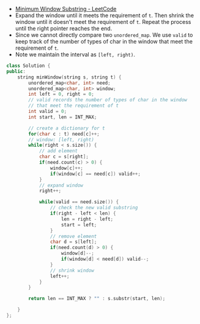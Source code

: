 - [Minimum Window Substring - LeetCode](https://leetcode.com/problems/minimum-window-substring/description/)
- Expand the window until it meets the requirement of `t`. Then shrink the window until it doesn't meet the requirement of `t`. Repeat the process until the right pointer reaches the end. 
- Since we cannot directly compare two `unordered_map`. We use `valid` to keep track of the number of types of char in the window that meet the requirement of `t`. 
- Note we maintain the interval as `[left, right)`.

```cpp
class Solution {
public:
    string minWindow(string s, string t) {
        unordered_map<char, int> need;
        unordered_map<char, int> window;
        int left = 0, right = 0;
        // valid records the number of types of char in the window
        // that meet the requirement of t
        int valid = 0;
        int start, len = INT_MAX;

        // create a dictionary for t
        for(char c : t) need[c]++;
        // window: [left, right)
        while(right < s.size()) {
            // add element
            char c = s[right];
            if(need.count(c) > 0) {
                window[c]++;
                if(window[c] == need[c]) valid++;
            }
            // expand window
            right++;

            while(valid == need.size()) {
                // check the new valid substring
                if(right - left < len) {
                    len = right - left;
                    start = left;
                }
                // remove element
                char d = s[left];
                if(need.count(d) > 0) {
                    window[d]--;
                    if(window[d] < need[d]) valid--;
                }
                // shrink window
                left++;
            }
        }

        return len == INT_MAX ? "" : s.substr(start, len);

    }
};
```
